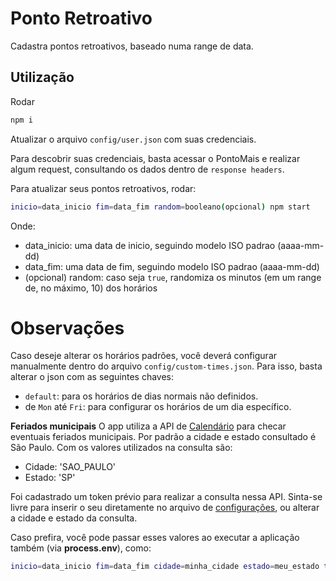 # Ponto Retroativo

Cadastra pontos retroativos, baseado numa range de data.

## Utilização

Rodar
```sh
npm i
```

Atualizar o arquivo `config/user.json` com suas credenciais.

Para descobrir suas credenciais, basta acessar o PontoMais e realizar algum request, consultando os dados dentro de `response headers`.

Para atualizar seus pontos retroativos, rodar:

```sh
inicio=data_inicio fim=data_fim random=booleano(opcional) npm start
```

Onde: 
- data_inicio: uma data de inicio, seguindo modelo ISO padrao (aaaa-mm-dd)
- data_fim: uma data de fim, seguindo modelo ISO padrao (aaaa-mm-dd)
- (opcional) random: caso seja `true`, randomiza os minutos (em um range de, no máximo, 10) dos horários


# Observações
Caso deseje alterar os horários padrões, você deverá configurar manualmente dentro do arquivo `config/custom-times.json`.
Para isso, basta alterar o json com as seguintes chaves:
  - `default`: para os horários de dias normais não definidos.
  - de `Mon` até `Fri`: para configurar os horários de um dia específico.


**Feriados municipais**
O app utiliza a API de [Calendário](http://www.calendario.com.br/api_feriados_municipais_estaduais_nacionais.php) para checar eventuais feriados municipais.
Por padrão a cidade e estado consultado é São Paulo. Com os valores utilizados na consulta são:
- Cidade: 'SAO_PAULO'
- Estado: 'SP'

Foi cadastrado um token prévio para realizar a consulta nessa API. Sinta-se livre para inserir o seu diretamente no arquivo de [configurações](./config/calendario.json), ou alterar a cidade e estado da consulta.

Caso prefira, você pode passar esses valores ao executar a aplicação também (via **process.env**), como:

```sh
inicio=data_inicio fim=data_fim cidade=minha_cidade estado=meu_estado token=meu_token npm start
```
